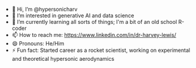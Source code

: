 - 👋 Hi, I’m @hypersonicharv
- 👀 I’m interested in generative AI and data science
- 🌱 I’m currently learning all sorts of things; I'm a bit of an old school R-coder
- 📫 How to reach me: https://www.linkedin.com/in/dr-harvey-lewis/
- 😄 Pronouns: He/Him
- ⚡ Fun fact: Started career as a rocket scientist, working on experimental and theoretical hypersonic aerodynamics

<!---
hypersonicharv/hypersonicharv is a ✨ special ✨ repository because its `README.md` (this file) appears on your GitHub profile.
You can click the Preview link to take a look at your changes.
--->
